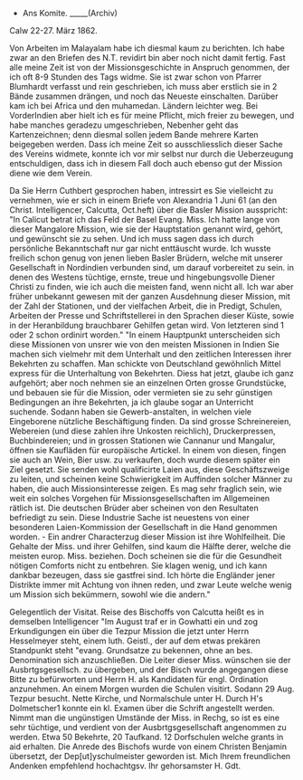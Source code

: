 + Ans Komite. _____(Archiv)

 Calw 22-27. März 1862.

Von Arbeiten im Malayalam habe ich diesmal kaum zu berichten. Ich habe zwar an den Briefen des N.T. revidirt bin aber noch nicht damit fertig. 
Fast alle meine Zeit ist von der Missionsgeschichte in Anspruch genommen, der ich oft 8-9 Stunden des Tags widme. Sie ist zwar schon von Pfarrer Blumhardt verfasst und rein geschrieben, ich muss aber erstlich sie in 2 Bände zusammen drängen, und noch das Neueste einschalten. Darüber kam ich bei Africa und den muhamedan. Ländern leichter weg. Bei VorderIndien aber hielt ich es für meine Pflicht, mich freier zu bewegen, und habe manches geradezu umgeschrieben, Nebenher geht das Kartenzeichnen; denn diesmal sollen jedem Bande mehrere Karten beigegeben werden. Dass ich meine Zeit so ausschliesslich dieser Sache des Vereins widmete, konnte ich vor mir selbst nur durch die Ueberzeugung entschuldigen, dass ich in diesem Fall doch auch ebenso gut der Mission diene wie dem Verein.

Da Sie Herrn Cuthbert gesprochen haben, intressirt es Sie vielleicht zu vernehmen, wie er sich in einem Briefe von Alexandria 1 Juni 61 (an den Christ. Intelligencer, Calcutta, Oct.heft) über die Basler Mission ausspricht:
"In Calicut betrat ich das Feld der Basel Evang. Miss. Ich hatte lange von dieser Mangalore Mission, wie sie der Hauptstation genannt wird, gehört, und gewünscht sie zu sehen. Und ich muss sagen dass ich durch persönliche Bekanntschaft nur gar nicht enttäuscht wurde. Ich wusste freilich schon genug von jenen lieben Basler Brüdern, welche mit unserer Gesellschaft in Nordindien verbunden sind, um darauf vorbereitet zu sein. in denen des Westens tüchtige, ernste, treue und hingebungsvolle Diener Christi zu finden, wie ich auch die meisten fand, wenn nicht all. Ich war aber früher unbekannt gewesen mit der ganzen Ausdehnung dieser Mission, mit der Zahl der Stationen, und der vielfachen Arbeit, die in Predigt, Schulen, Arbeiten der Presse und Schriftstellerei in den Sprachen dieser Küste, sowie in der Heranbildung brauchbarer Gehilfen getan wird. Von letzteren sind 1 oder 2 schon ordinirt worden."
"In einem Hauptpunkt unterscheiden sich diese Missionen von unsrer wie von den meisten Missionen in Indien Sie machen sich vielmehr mit dem Unterhalt und den zeitlichen Interessen ihrer Bekehrten zu schaffen. Man schickte von Deutschland gewöhnlich Mittel express für die Unterhaltung von Bekehrten. Diess hat jetzt, glaube ich ganz aufgehört; aber noch nehmen sie an einzelnen Orten grosse Grundstücke, und bebauen sie für die Mission, oder vermieten sie zu sehr günstigen Bedingungen an ihre Bekehrten, ja ich glaube sogar an Unterricht suchende. Sodann haben sie Gewerb-anstalten, in welchen viele Eingeborene nützliche Beschäftigung finden. Da sind grosse Schreinereien, Webereien (und diese zahlen ihre Unkosten reichlich), Druckerpressen, Buchbindereien; und in grossen Stationen wie Cannanur und Mangalur, öffnen sie Kaufläden für europäische Artickel. In einem von diesen, fingen sie auch an Wein, Bier usw. zu verkaufen, doch wurde diesem später ein Ziel gesetzt. Sie senden wohl qualificirte Laien aus, diese Geschäftszweige zu leiten, und scheinen keine Schwierigkeit im Auffinden solcher Männer zu haben, die auch Missionsinteresse zeigen. Es mag sehr fraglich sein, wie weit ein solches Vorgehen für Missionsgesellschaften im Allgemeinen rätlich ist. Die deutschen Brüder aber scheinen von den Resultaten befriedigt zu sein. Diese Industrie Sache ist neuestens von einer besonderen Laien-Kommission der Gesellschaft in die Hand genommen worden. - Ein andrer Characterzug dieser Mission ist ihre Wohlfeilheit. Die Gehalte der Miss. und ihrer Gehilfen, sind kaum die Hälfte derer, welche die meisten europ. Miss. beziehen. Doch scheinen sie die für die Gesundheit nötigen Comforts nicht zu entbehren. Sie klagen wenig, und ich kann dankbar bezeugen, dass sie gastfrei sind. Ich hörte die Engländer jener Distrikte immer mit Achtung von ihnen reden, und zwar Leute welche wenig um Mission sich bekümmern, sowohl wie die andern."

Gelegentlich der Visitat. Reise des Bischoffs von Calcutta heißt es in demselben Intelligencer "Im August traf er in Gowhatti ein und zog Erkundigungen ein über die Tezpur Mission die jetzt unter Herrn Hesselmeyer steht, einem luth. Geistl., der auf dem etwas prekären Standpunkt steht "evang. Grundsatze zu bekennen, ohne an bes. Denomination sich anzuschließen. Die Leiter dieser Miss. wünschen sie der Ausbrtgsgesellsch. zu übergeben, und der Bisch wurde angegangen diese Bitte zu befürworten und Herrn H. als Kandidaten für engl. Ordination anzunehmen. An einem Morgen wurden die Schulen visitirt. Sodann 29 Aug. Tezpur besucht. Nette Kirche, und Normalschule unter H. Durch H's Dolmetscher1 konnte ein kl. Examen über die Schrift angestellt werden. Nimmt man die ungünstigen Umstände der Miss. in Rechg, so ist es eine sehr tüchtige, und verdient von der Ausbrtgsgesellschaft angenommen zu werden. Etwa 50 Bekehrte, 20 Taufkand. 12 Dorfschulen welche grants in aid erhalten. Die Anrede des Bischofs wurde von einem Christen Benjamin übersetzt, der Dep[ut]yschulmeister geworden ist. Mich Ihrem freundlichen Andenken empfehlend hochachtgsv.
 Ihr gehorsamster H. Gdt.
